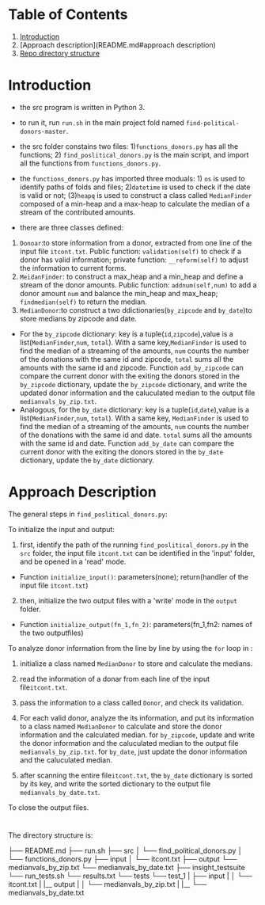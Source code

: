 # Table of Contents
1. [Introduction](README.md#introduction)
2. [Approach description](README.md#approach description)
3. [Repo directory structure](README.md#repo-directory-structure)



# Introduction

* the src program is written in Python 3.

* to run it, run `run.sh` in the main project fold named `find-political-donors-master`.

* the src folder constains two files: 1)`functions_donors.py` has all the functions; 2) `find_poslitical_donors.py` is the main script, and import all the functions from `functions_donors.py`.

* the `functions_donors.py` has imported three moduals: 1) `os` is used to identify paths of folds and files; 2)`datetime` is used to check if the date is valid or not; (3)`heapq` is used to construct a class called `MedianFinder` composed of a min-heap and a max-heap to calculate the median of a stream of the contributed amounts.


* there are three classes defined:
1. `Donoar`:to store information from a donor, extracted from one line of the input file `itcont.txt`. Public function: `validation(self)` to check if a donor has valid information; private function: `__reform(self)` to adjust the information to current forms. 
2. `MeidanFinder`: to construct a max_heap and a min_heap and define a stream of the donor amounts. Public function: `addnum(self,num)` to add a donor amount `num` and balance the min_heap and max_heap; `findmedian(self)` to return the median.
3. `MedianDonor`:to construct a two ddictionaries(`by_zipcode` and `by_date`)to store medians by zipcode and date. 
* For the `by_zipcode` dictionary: key is a tuple(`id`,`zipcode`),value is a list(`MedianFinder`,`num`, `total`). With a same key,`MedianFinder` is used to find the median of a streaming of the amounts, `num` counts the number of the donations with the same id and zipcode, `total` sums all the amounts with the same id and zipcode. Function `add_by_zipcode` can compare the current donor with the exiting the donors stored in the `by_zipcode` dictionary, update the `by_zipcode` dictionary, and write the updated donor information and the caluculated median to the output file `medianvals_by_zip.txt`.
* Analogous, for the `by_date` dictionary: key is a tuple(`id`,`date`),value is a list(`MedianFinder`,`num`, `total`). With a same key, `MedianFinder` is used to find the median of a streaming of the amounts, `num` counts the number of the donations with the same id and date. `total` sums all the amounts with the same id and date. Function `add_by_date` can compare the current donor with the exiting the donors stored in the `by_date` dictionary, update the `by_date` dictionary.


# Approach Description

The general steps in `find_poslitical_donors.py`:

To initialize the input and output:

1. first, identify the path of the running `find_poslitical_donors.py` in the `src` folder, the input file `itcont.txt` can be identified in the 'input' folder, and be opened in a 'read' mode.
* Function `initialize_input()`: parameters(none); return(handler of the input file `itcont.txt`)

2. then, initialize the two output files with a 'write' mode in the `output` folder.
* Function `initialize_output(fn_1,fn_2)`: parameters(fn_1,fn2: names of the two outputfiles)

To analyze donor information from the  line by line by using the `for` loop in :

1. initialize a class named `MedianDonor` to store and calculate the medians. 

2. read the information of a donar from each line of the input file`itcont.txt`.

3. pass the information to a class called `Donor`, and check its validation.

4. For each valid donor, analyze the its information, and put its information to a class named `MedianDonor` to calculate and store the donor information and the calculated median. for `by_zipcode`, update and write the donor information and the caluculated median to the output file `medianvals_by_zip.txt`. for `by_date`, just update the donor information and the caluculated median.

5. after scanning the entire file`itcont.txt`, the `by_date` dictionary is sorted by its key, and write the sorted dictionary to the output file `medianvals_by_date.txt`.

To close the output files.

# 
The directory structure is:

├── README.md 
├── run.sh
├── src
│   └── find_political_donors.py
│   └── functions_donors.py
├── input
│   └── itcont.txt
├── output
    └── medianvals_by_zip.txt
    └── medianvals_by_date.txt
├── insight_testsuite
    └── run_tests.sh
    └── results.txt
    └── tests
         └── test_1
         |   ├── input
         |   │   └── itcont.txt
         |   |__ output
         |   │   └── medianvals_by_zip.txt
         |   |__ └── medianvals_by_date.txt




